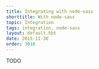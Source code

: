 ```yaml
---
title: Integrating with node-sass
shorttitle: With node-sass
topic: Integration
tags: integration, node-sass
layout: default.hbt
date: 2015-11-30
order: 3010
---
```


TODO
